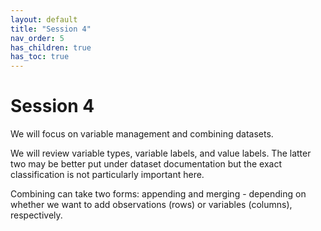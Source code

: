 ```yaml
---
layout: default
title: "Session 4"
nav_order: 5
has_children: true
has_toc: true
---
```


# Session 4

We will focus on variable management and combining datasets. 

We will review variable types, variable labels, and value labels. The latter two may be better put under dataset documentation but the exact classification is not particularly important here. 

Combining can take two forms: appending and merging - depending on whether we want to add observations (rows) or variables (columns), respectively.

